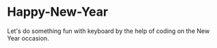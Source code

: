 # Happy-New-Year
Let's do something fun with keyboard by the help of coding on the New Year occasion.
